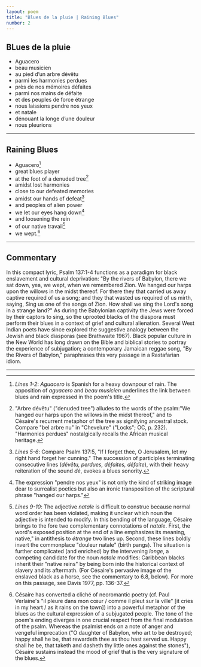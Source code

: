 ```yaml
---
layout: poem
title: "Blues de la pluie | Raining Blues"
number: 2
---
```


## BLues de la pluie

- Aguacero
- beau musicien
- au pied d’un arbre dévêtu
- parmi les harmonies perdues
- près de nos mémoires défaites
- parmi nos mains de défaite
- et des peuples de force étrange
- nous laissions pendre nos yeux
- et natale
- dénouant la longe d’une douleur
- nous pleurions

---

## Raining Blues

- Aguacero[^fn1]
- great blues player
- at the foot of a denuded tree[^fn2]
- amidst lost harmonies
- close to our defeated memories
- amidst our hands of defeat[^fn3]
- and peoples of alien power
- we let our eyes hang down[^fn4]
- and loosening the rein
- of our native travail[^fn5] 
- we wept.[^fn6]

---

## Commentary

In this compact lyric, Psalm 137:1-4 functions as a paradigm for black enslavement and cultural deprivation: "By the rivers of Babylon, there we sat down, yea, we wept, when we remembered Zion. We hanged our harps upon the willows in the midst thereof. For there they that carried us away captive required of us a song; and they that wasted us required of us mirth, saying, Sing us one of the songs of Zion. How shall we sing the Lord's song in a strange land?" As during the Babylonian captivity the Jews were forced by their captors to sing, so the uprooted blacks of the diaspora must perform their blues in a context of grief and cultural alienation. Several West Indian poets have since explored the suggestive analogy between the Jewish and black diasporas (see Brathwaite 1967). Black popular culture in the New World has long drawn on the Bible and biblical stories to portray the experience of subjugation; a contemporary Jamaican reggae song, "By the Rivers of Babylon," paraphrases this very passage in a Rastafarian idiom.

---

[^fn1]: *Lines 1-2*: *Aguacero* is Spanish for a heavy downpour of rain. The apposition of *aguacero* and *beau musicien* underlines the link between blues and rain expressed in the poem's title.
[^fn2]: "Arbre dévêtu" ("denuded tree") alludes to the words of the psalm:"We hanged our harps upon the willows in the midst thereof," and to Césaire's recurrent metaphor of the tree as signifying ancestral stock. Compare "bel arbre nu" in "Chevelure" ("Locks"; OC, p. 232). "Harmonies perdues" nostalgically recalls the African musical heritage.

[^fn3]: *Lines 5-6*: Compare Psalm 137:5, "If I forget thee, O Jerusalem, let my right hand forget her cunning." The succession of participles terminating consecutive lines (*dévêtu, perdues, défaites, défaite*), with their heavy reiteration of the sound *dé*, evokes a blues sonority.

[^fn4]: The expression "pendre nos yeux" is not only the kind of striking image dear to surrealist poetics but also an ironic transposition of the scriptural phrase "hanged our harps."

[^fn5]: *Lines 9-10*: The adjective *natale* is difficult to construe because normal word order has been violated, making it unclear which noun the adjective is intended to modify. In this bending of the language, Césaire brings to the fore two complementary connotations of *natale*. First, the word's exposed position at the end of a line emphasizes its meaning, native," in antithesis to *étrange* two lines up. Second, these lines boldly invert the commonplace "douleur natale" (birth pangs). The situation is further complicated (and enriched) by the intervening *longe*, a competing candidate for the noun *natale* modifies: Caribbean blacks inherit their "native reins" by being born into the historical context of slavery and its aftermath. (For Césaire's pervasive image of the enslaved black as a horse, see the commentary to 6.8, below). For more on this passage, see Davis 1977, pp. 136-37. 

[^fn6]: Césaire has converted a cliché of neoromantic poetry (cf. Paul Verlaine's "il pleure dans mon cœur / comme il pleut sur la ville" [it cries in my heart / as it rains on the town]) into a powerful metaphor of the blues as the cultural expression of a subjugated people. The tone of the poem's ending diverges in one crucial respect from the final modulation of the psalm. Whereas the psalmist ends on a note of anger and vengeful imprecation ("O daughter of Babylon, who art to be destroyed; happy shall he be, that rewardeth thee as thou hast served us. Happy shall he be, that taketh and dasheth thy little ones against the stones"), Césaire sustains instead the mood of grief that is the very signature of the blues.

